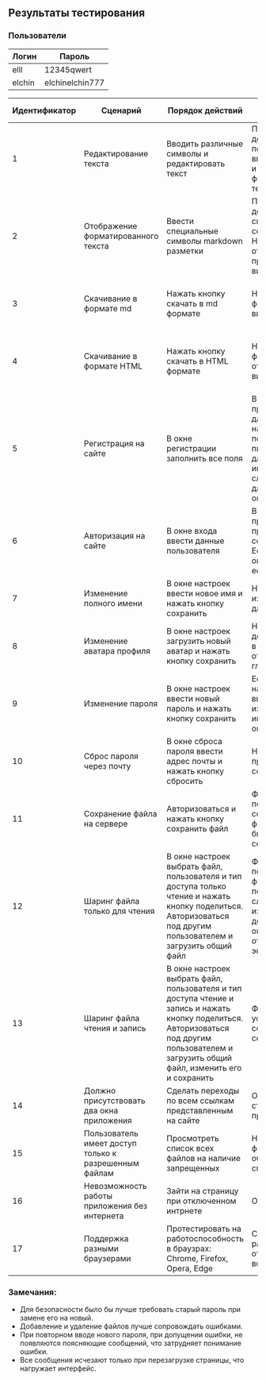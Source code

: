 ## Результаты тестирования
### Пользователи
|Логин  |Пароль |
|--| -|
| elll| 12345qwert|
 |elchin|elchinelchin777|

|Идентификатор|Сценарий |Порядок действий  |Ожидаемый результат  | Фактический результат| Оценка| 
|---|---|---|---|---|---|
|1|Редактирование текста|Вводить различные символы и редактировать текст|Приложения должно в точности повторить вводимые символы и выполнять форматирование текста|Отображались все введенные символы. При нажатии специальных клавиш текст форматировался|Прошел|
|2|Отображение форматированного текста |Ввести специальные символы markdown разметки|Приложение должно сгенерировать соответсвующий HTML текст и отобразить его в преобразованном виде|При введении специальных символов разметки текст справа форматировался и выводился в корректном виде|Прошел|
|3|Скачивание в формате md |Нажать кнопку скачать в md формате|Начнется передача файла в исходном виде|Произошла передача исходного файла на жесткий диск пользователя|Прошел|
|4|Скачивание в формате HTML |Нажать кнопку скачать в HTML формате|Начнется передача файла в отформатированном виде|Произошла передача файла с форматированным текстом. Внутри файла разметка HTML|Прошел|
|5|Регистрация на сайте|В окне регистрации заполнить все поля|В случае правильности данных отправить на почту пользователя письмо с дальнейшими инструкциями. В случае ошибки данных отобразить ошибку на экране|В соответствии с ожидаемым результатом|Прошел|
|6|Авторизация на сайте|В окне входа ввести данные пользователя|В случае активности профиля и правильных данных совершить вход. Если произошла ошибка отобразить ее на экране|Наблюдается ожидаемы результат|Прошел|
|7|Изменение полного имени|В окне настроек ввести новое имя и нажать кнопку сохранить|Новое имя должно измениться в базе данных |Имя изменилось на введенное|Прошел|
|8|Изменение аватара профиля|В окне настроек загрузить новый аватар и нажать кнопку сохранить|Новый аватар должен измениться в базе данных и отобразиться на главном окне|Новый аватар отобразился на главной странице|Прошел|
|9|Изменение пароля|В окне настроек ввести новый пароль и нажать кнопку сохранить|Если пароль надежный и дважды введен одинаково изменить пароль, иначе сообщить об ошибке|Пароль сменился на новый|Прошел|
|10|Сброс пароля через почту|В окне сброса пароля ввести адрес почты и нажать кнопку сбросить|На почту должно прийти письмо со ссылкой на сброс|Ссылка на сброс в письме не работает|Не прошел|
|11|Сохранение файла на сервере|Авторизоваться и нажать кнопку сохранить файл|Файл должен появится в списке сохраненных файлов и может быть загружен с сервера|Файл добавлен в список доступных файлов|Прошел|
|12|Шаринг файла только для чтения|В окне настроек выбрать файл, пользователя и тип доступа только чтение и нажать кнопку поделиться. Авторизоваться под другим пользователем и загрузить общий файл|Файл должен появиться в списке файлов другого пользователя. В случае сохранения измененного файла должна произойти ошибка доступа и отобразиться на экране|Наблюдается ожидаемый результат|Прошел|
|13|Шаринг файла чтения и запись|В окне настроек выбрать файл, пользователя и тип доступа чтение и запись и нажать кнопку поделиться. Авторизоваться под другим пользователем и загрузить общий файл, изменить его и сохранить|Файл должен успешно сохраниться на сервере|Наблюдается ожидаемый результат|Прошел|
|14|Должно присутствовать два окна приложения|Сделать переходы по всем ссылкам представленным на сайте|Общее количество страниц не должно превысить двух|Всего страниц оказалось 4|Не прошел|
|15|Пользователь имеет доступ только к разрешенным файлам|Просмотреть список всех файлов на наличие запрещенных|Не разрешенных файлов не будет обнаружено в списке|Не разрешенных файлов не было найдено|Прошел|
|16|Невозможность работы приложения без интернета|Зайти на страницу при отключенном интрнете|Ошибка 404|Сайт недоступен без интернета|Прошел|
|17|Поддержка разными браузерами|Протестировать на работоспособность в браузрах: Chrome, Firefox, Opera, Edge|Сайт правильно работает и отображается во всех браузерах|В Opera не работала загрузка аватара|Не прошел|

### Замечания:
* Для безопасности было бы лучше требовать старый пароль при замене его на новый.
* Добавление и удаление файлов лучше сопровождать ошибками.
* При повторном вводе нового пароля, при допущении ошибки, не появляются поясняющие  сообщений, что затрудняет понимание ошибки.
* Все сообщения исчезают только при перезагрузке страницы, что нагружает интерфейс.
